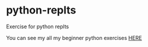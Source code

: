 # python-replts
Exercise for python replts


You can see my all my beginner python exercises [HERE](https://repl.it/@vinay1668)
